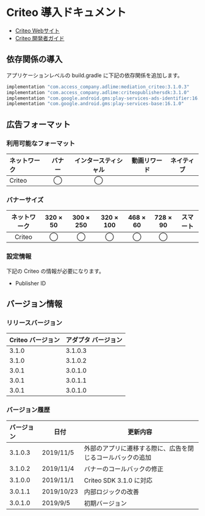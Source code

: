 # Criteo 導入ドキュメント
- [ Criteo Webサイト](https://www.criteo.com/)
- [ Criteo 開発者ガイド](https://publisherdocs.criteotilt.com/sdk-android/3.0/inhouseauction/)

## 依存関係の導入
アプリケーションレベルの build.gradle に下記の依存関係を追加します。

```java
implementation "com.access_company.adlime:mediation_criteo:3.1.0.3"
implementation "com.access_company.adlime:criteopublishersdk:3.1.0"
implementation "com.google.android.gms:play-services-ads-identifier:16.0.0"
implementation "com.google.android.gms:play-services-base:16.1.0"
```

## 広告フォーマット

### 利用可能なフォーマット
|ネットワーク |バナー  |インタースティシャル  |動画リワード |ネイティブ  |
|:-------|:-----:|:-----:|:-------:|:-----:|
|  Criteo   | ◯      | ◯    |     |        |

### バナーサイズ
|ネットワーク   |320 × 50   |300 × 250   |320 × 100   |468 × 60   |728 × 90   |スマート   |
|:-------:|:------:|:-------:|:-------:|:------:|:------:|:-----:|
|   Criteo    |  ◯      |     ◯     |   ◯       |  ◯       |  ◯       |        |

### 設定情報
下記の Criteo の情報が必要になります。  
- Publisher ID

## バージョン情報

### リリースバージョン
|  Criteo バージョン | アダプタ バージョン |
|:----------|:-------------|
|  3.1.0    | 3.1.0.3      |
|  3.1.0    | 3.1.0.2      |
|  3.0.1    | 3.0.1.0      |
|  3.0.1    | 3.0.1.1      |
|  3.0.1    | 3.0.1.0      |

### バージョン履歴
| バージョン       | 日付      | 更新内容               |
|:--------------|------------|------------------------|
|   3.1.0.3     |  2019/11/5  | 外部のアプリに遷移する際に、広告を閉じるコールバックの追加|
|   3.1.0.2     |  2019/11/4  | バナーのコールバックの修正  |
|   3.1.0.0     |  2019/11/1  | Criteo SDK 3.1.0 に対応  |
|   3.0.1.1     |  2019/10/23 | 内部ロジックの改善   |
|   3.0.1.0     |  2019/9/5   | 初期バージョン            |
